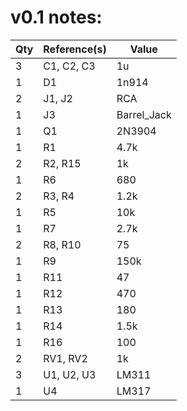 
# v0.1 notes:

Qty |Reference(s) | Value
--- | --- | ---
3 | C1, C2, C3 | 1u
1 | D1 | 1n914
2 | J1, J2 | RCA
1 | J3 | Barrel_Jack
1 | Q1 | 2N3904
1 | R1 | 4.7k
2 | R2, R15 | 1k
1 |  R6 | 680
2 | R3,  R4 | 1.2k
1 | R5 | 10k
1 | R7 | 2.7k
2 | R8, R10 | 75
1 | R9 | 150k
1 | R11 | 47
1 | R12 | 470
1 | R13 | 180
1 | R14 | 1.5k
1 | R16 | 100
2 | RV1, RV2 | 1k
3 | U1, U2, U3 | LM311
1 | U4 | LM317
